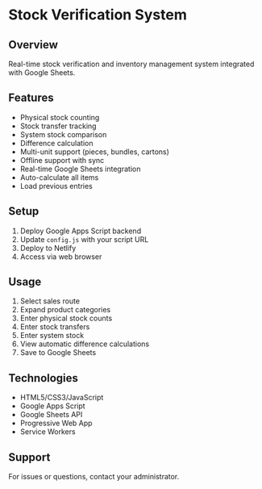 # Stock Verification System

## Overview
Real-time stock verification and inventory management system integrated with Google Sheets.

## Features
- Physical stock counting
- Stock transfer tracking
- System stock comparison
- Difference calculation
- Multi-unit support (pieces, bundles, cartons)
- Offline support with sync
- Real-time Google Sheets integration
- Auto-calculate all items
- Load previous entries

## Setup
1. Deploy Google Apps Script backend
2. Update `config.js` with your script URL
3. Deploy to Netlify
4. Access via web browser

## Usage
1. Select sales route
2. Expand product categories
3. Enter physical stock counts
4. Enter stock transfers
5. Enter system stock
6. View automatic difference calculations
7. Save to Google Sheets

## Technologies
- HTML5/CSS3/JavaScript
- Google Apps Script
- Google Sheets API
- Progressive Web App
- Service Workers

## Support
For issues or questions, contact your administrator.